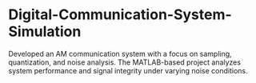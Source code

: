 # Digital-Communication-System-Simulation
Developed an AM communication system with a focus on sampling, quantization, and noise analysis. The MATLAB-based project analyzes system performance and signal integrity under varying noise conditions.
